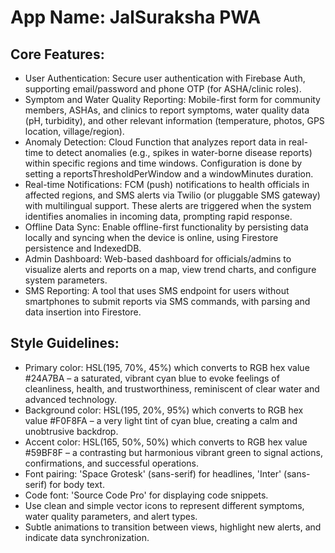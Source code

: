 # **App Name**: JalSuraksha PWA

## Core Features:

- User Authentication: Secure user authentication with Firebase Auth, supporting email/password and phone OTP (for ASHA/clinic roles).
- Symptom and Water Quality Reporting: Mobile-first form for community members, ASHAs, and clinics to report symptoms, water quality data (pH, turbidity), and other relevant information (temperature, photos, GPS location, village/region).
- Anomaly Detection: Cloud Function that analyzes report data in real-time to detect anomalies (e.g., spikes in water-borne disease reports) within specific regions and time windows. Configuration is done by setting a reportsThresholdPerWindow and a windowMinutes duration.
- Real-time Notifications: FCM (push) notifications to health officials in affected regions, and SMS alerts via Twilio (or pluggable SMS gateway) with multilingual support. These alerts are triggered when the system identifies anomalies in incoming data, prompting rapid response.
- Offline Data Sync: Enable offline-first functionality by persisting data locally and syncing when the device is online, using Firestore persistence and IndexedDB.
- Admin Dashboard: Web-based dashboard for officials/admins to visualize alerts and reports on a map, view trend charts, and configure system parameters.
- SMS Reporting: A tool that uses SMS endpoint for users without smartphones to submit reports via SMS commands, with parsing and data insertion into Firestore.

## Style Guidelines:

- Primary color: HSL(195, 70%, 45%) which converts to RGB hex value #24A7BA – a saturated, vibrant cyan blue to evoke feelings of cleanliness, health, and trustworthiness, reminiscent of clear water and advanced technology.
- Background color: HSL(195, 20%, 95%) which converts to RGB hex value #F0F8FA – a very light tint of cyan blue, creating a calm and unobtrusive backdrop.
- Accent color: HSL(165, 50%, 50%) which converts to RGB hex value #59BF8F – a contrasting but harmonious vibrant green to signal actions, confirmations, and successful operations.
- Font pairing: 'Space Grotesk' (sans-serif) for headlines, 'Inter' (sans-serif) for body text.
- Code font: 'Source Code Pro' for displaying code snippets.
- Use clean and simple vector icons to represent different symptoms, water quality parameters, and alert types.
- Subtle animations to transition between views, highlight new alerts, and indicate data synchronization.